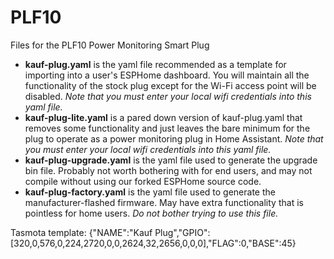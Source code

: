 # PLF10
Files for the PLF10 Power Monitoring Smart Plug

* **kauf-plug.yaml** is the yaml file recommended as a template for importing into a user's ESPHome dashboard. You will maintain all the functionality of the stock plug except for the Wi-Fi access point will be disabled. _Note that you must enter your local wifi credentials into this yaml file._
* **kauf-plug-lite.yaml** is a pared down version of kauf-plug.yaml that removes some functionality and just leaves the bare minimum for the plug to operate as a power monitoring plug in Home Assistant. _Note that you must enter your local wifi credentials into this yaml file._
* **kauf-plug-upgrade.yaml** is the yaml file used to generate the upgrade bin file.  Probably not worth bothering with for end users, and may not compile without using our forked ESPHome source code.
* **kauf-plug-factory.yaml** is the yaml file used to generate the manufacturer-flashed firmware.  May have extra functionality that is pointless for home users.  _Do not bother trying to use this file._

Tasmota template:
{"NAME":"Kauf Plug","GPIO":[320,0,576,0,224,2720,0,0,2624,32,2656,0,0,0],"FLAG":0,"BASE":45}
